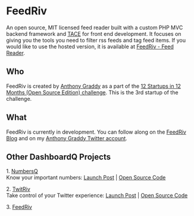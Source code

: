 # FeedRiv

An open source, MIT licensed feed reader built with a custom PHP MVC backend framework and [TACE](https://www.agraddy.com/introducing-tace) for front end development. It focuses on giving you the tools you need to filter rss feeds and tag feed items. If you would like to use the hosted version, it is available at [FeedRiv - Feed Reader](https://www.feedriv.com).

## Who
FeedRiv is created by [Anthony Graddy](https://www.agraddy.com) as a part of the [12 Startups in 12 Months (Open Source Edition) challenge](https://www.agraddy.com/12-startups-in-12-months-open-source-edition). This is the 3rd startup of the challenge.

## What
FeedRiv is currently in development. You can follow along on the [FeedRiv Blog](https://www.feedriv.com/blog) and on my [Anthony Graddy Twitter account](https://twitter.com/agraddy).

## Other DashboardQ Projects
1\. [NumbersQ](https://www.numbersq.com/)  
Know your important numbers: [Launch Post](https://www.agraddy.com/startup-1-numbersq-know-the-state-of-your-business-in-30-seconds) | [Open Source Code](https://github.com/dashboardq/numbersq)  

2\. [TwitRiv](https://twitriv.com/)  
Take control of your Twitter experience: [Launch Post](https://www.agraddy.com/startup-2-twitriv-control-your-twitter-experience) | [Open Source Code](https://github.com/dashboardq/twitriv)

3\. [FeedRiv](https://www.feedriv.com/)  
